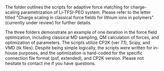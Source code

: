 The folder outlines the scripts for adaptive force matching for charge-scaling parametrization of Li-TFSI-PEO system. Please refer to the letter titled "Charge scaling in classical force fields for lithium ions in polymers" (currently under review) for further details. 

The three folders demonstrate an example of one iteration in the force field optimization, including classical MD sampling, QM calculation of forces, and optimization of parameters. The scripts utilize CP2K (ver 7.1), Scipy, and VMD (tk files). Despite being simple logically, the scripts were written for in-house purposes, and the optimization is hard-coded for the specific connection file format (psf, extended), and CP2K version. Please not hesitate to contact me if you have questions.
